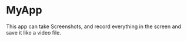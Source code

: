 # MyApp
This app can take Screenshots, and record everything in the screen and save it like a video file.
